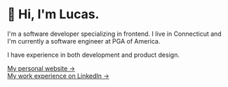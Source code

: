 # 👋 Hi, I'm Lucas.

I'm a software developer specializing in frontend. I live in Connecticut and I'm currently a software engineer at PGA of America.

I have experience in both development and product design.

[My personal website &rarr;](https://lucaslitton.com) <br/>
[My work experience on LinkedIn &rarr;](https://linkedin.com/in/lucaslitton)
